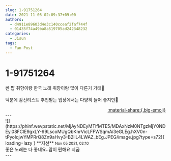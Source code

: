 ```yaml
---
slug: 1-91751264
date: 2021-11-05 02:09:37+09:00
authors:
  - d4911e89603d4e3c140cceaf2faf744f
  - 01435f74a49ba8a519705ad242348232
categories:
  - Jisun
tags:
  - Fan Post
---
```


# 1-91751264

<div class="post-container" markdown="1">
<div class="content-container md-sidebar__scrollwrap" markdown="1">

쎈 팝 취향이랑 한국 노래 취향이랑 많이 다른거 가태🤔<br><br>덕분에 감선리스트 추천받는 입장에서는 다양히 들어 좋지만🥰

</div>
</div>

<div style="text-align: right;" markdown="1">
<a href="https://weverse.io/fromis9/fanpost/1-91751264" style="text-align: right;">:material-share:{.big-emoji}</a>
</div>
---

<div class="comments-container md-sidebar__scrollwrap" markdown="1">
<div class="comment" markdown="1">
<div class='id-container' markdown="1">
![](https://phinf.wevpstatic.net/MjAyNDEyMTlfMTE5/MDAxNzM0NTgzMjY0NDEy.08FClE9gxLY-99LscoMUgQbKnrVicLFFWSqmAi3eGLEg.hXV0n-tPyoIqjwYMPRrQ8Zn9aHvy3-B2llL4LWAZ_bEg.JPEG/image.jpg?type=s72){ loading=lazy }
**<span class="artist">지선</span>** <small>Nov 05 2021, 02:10</small><br>
</div>
<div class='comment-body' markdown="1">
좋은 노래는 다 좋네요..맘이 편해요 지굼
</div>
</div>
</div>
---
